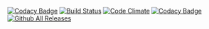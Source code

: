 [![Codacy Badge](https://api.codacy.com/project/badge/Grade/fcc1b5b632ff43c7b89d1383360d2483)](https://www.codacy.com/app/fabolivark/kiliframework?utm_source=github.com&utm_medium=referral&utm_content=koombea/kiliframework&utm_campaign=badger)
[![Build Status](https://travis-ci.org/koombea/kiliframework.svg?branch=develop)](https://travis-ci.org/koombea/kiliframework)
[![Code Climate](https://codeclimate.com/github/koombea/kiliframework/badges/gpa.svg)](https://codeclimate.com/github/koombea/kiliframework)
[![Codacy Badge](https://api.codacy.com/project/badge/Grade/fcc1b5b632ff43c7b89d1383360d2483)](https://www.codacy.com/app/fabolivark/kiliframework?utm_source=github.com&amp;utm_medium=referral&amp;utm_content=koombea/kiliframework&amp;utm_campaign=Badge_Grade)
[![Github All Releases](https://img.shields.io/github/downloads/koombea/kiliframework/total.svg)](https://github.com/koombea/kiliframework/releases)